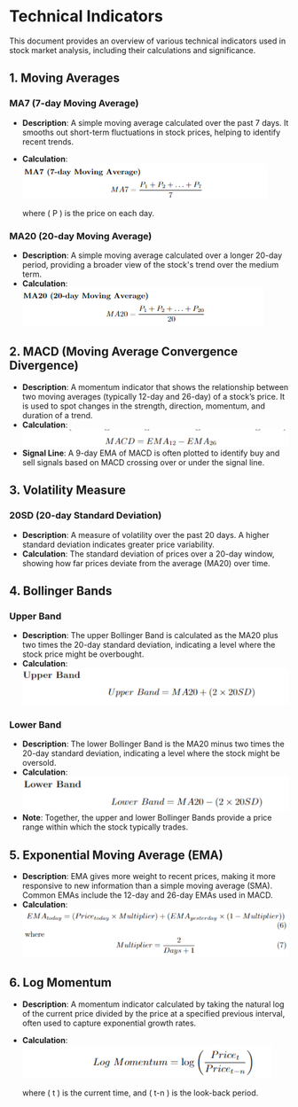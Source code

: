 
# Technical Indicators

This document provides an overview of various technical indicators used in stock market analysis, including their calculations and significance.

## 1. Moving Averages

### MA7 (7-day Moving Average)
- **Description**: A simple moving average calculated over the past 7 days. It smooths out short-term fluctuations in stock prices, helping to identify recent trends.
- **Calculation**:  
  ![image](Demos_and_imp_pics/tech_indc/ma7.png)
  
  where \( P \) is the price on each day.

### MA20 (20-day Moving Average)
- **Description**: A simple moving average calculated over a longer 20-day period, providing a broader view of the stock's trend over the medium term.
- **Calculation**:  
  ![image](Demos_and_imp_pics/tech_indc/ma20.png)

## 2. MACD (Moving Average Convergence Divergence)
- **Description**: A momentum indicator that shows the relationship between two moving averages (typically 12-day and 26-day) of a stock’s price. It is used to spot changes in the strength, direction, momentum, and duration of a trend.
- **Calculation**:  
  ![image](Demos_and_imp_pics/tech_indc/macd.png)
- **Signal Line**: A 9-day EMA of MACD is often plotted to identify buy and sell signals based on MACD crossing over or under the signal line.

## 3. Volatility Measure

### 20SD (20-day Standard Deviation)
- **Description**: A measure of volatility over the past 20 days. A higher standard deviation indicates greater price variability.
- **Calculation**: The standard deviation of prices over a 20-day window, showing how far prices deviate from the average (MA20) over time.

## 4. Bollinger Bands

### Upper Band
- **Description**: The upper Bollinger Band is calculated as the MA20 plus two times the 20-day standard deviation, indicating a level where the stock price might be overbought.
- **Calculation**:  
  ![image](Demos_and_imp_pics/tech_indc/upper_band.png)

### Lower Band
- **Description**: The lower Bollinger Band is the MA20 minus two times the 20-day standard deviation, indicating a level where the stock might be oversold.
- **Calculation**:  
  ![image](Demos_and_imp_pics/tech_indc/lower_band.png)
- **Note**: Together, the upper and lower Bollinger Bands provide a price range within which the stock typically trades.

## 5. Exponential Moving Average (EMA)
- **Description**: EMA gives more weight to recent prices, making it more responsive to new information than a simple moving average (SMA). Common EMAs include the 12-day and 26-day EMAs used in MACD.
- **Calculation**:  
  ![image](Demos_and_imp_pics/tech_indc/ema.png)

## 6. Log Momentum
- **Description**: A momentum indicator calculated by taking the natural log of the current price divided by the price at a specified previous interval, often used to capture exponential growth rates.
- **Calculation**:  
  ![image](Demos_and_imp_pics/tech_indc/lg_mt.png)

  where \( t \) is the current time, and \( t-n \) is the look-back period.
